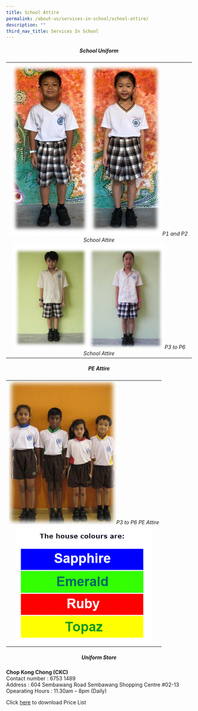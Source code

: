 ```yaml
---
title: School Attire
permalink: /about-us/services-in-school/school-attire/
description: ""
third_nav_title: Services In School
---
```

##### **<center>School Uniform</center>**

<style>
td, th {
   border: none!important;
}
</style>

| |
| :--------: |
| <img src="/images/About%20us/Services/Attire/uniform_pic.jpg" alt="" style="width:413px;height:468px;">*P1 and P2 School Attire* |
|<img src="/images/About%20us/Services/Attire/Sch_uni.jpg" alt="" style="width:413px;height:283px;">*P3 to P6 School Attire* |

##### **<center>PE Attire</center>**

| |
| :--------: |
| <img src="/images/About%20us/Services/Attire/sch_pe.jpg" alt="" style="width:292px;height:389px;">*P3 to P6 PE Attire* |
| <img src="/images/About%20us/Services/Attire/house_colors_v2.png" alt="" style="width:374px;height:317px;"> |

##### **<center>Uniform Store</center>**

**Chop Kong Chong (CKC)**
<br>Contact number : 6753 1489
<br>Address : 604 Sembawang Road Sembawang Shopping Centre #02-13
<br>Opearating Hours : 11.30am – 8pm (Daily)

Click <a href="/files/Others/uniform_pricelist.pdf" target="_blank">here</a> to download Price List